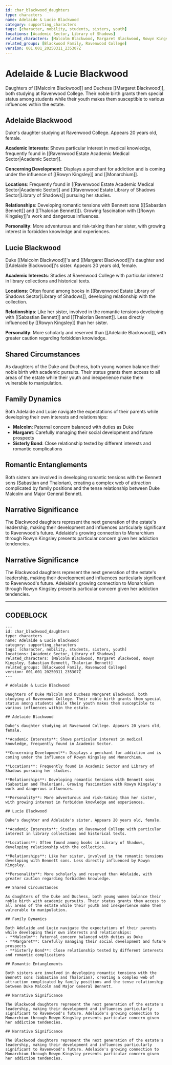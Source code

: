 ```yaml
---
id: char_blackwood_daughters
type: characters
name: Adelaide & Lucie Blackwood
category: supporting_characters
tags: [character, nobility, students, sisters, youth]
locations: [Academic Sector, Library of Shadows]
related_characters: [Malcolm Blackwood, Margaret Blackwood, Rowyn Kingsley, Sabastian Bennett, Thalorian Bennett]
related_groups: [Blackwood Family, Ravenwood College]
version: 001.001_20250311_235307Z
---
```


# Adelaide & Lucie Blackwood

Daughters of [[Malcolm Blackwood]] and Duchess [[Margaret Blackwood]], both studying at Ravenwood College. Their noble birth grants them special status among students while their youth makes them susceptible to various influences within the estate.

## Adelaide Blackwood

Duke's daughter studying at Ravenwood College. Appears 20 years old, female.

**Academic Interests**: Shows particular interest in medical knowledge, frequently found in [[Ravenwood Estate Academic Medical Sector|Academic Sector]].

**Concerning Development**: Displays a penchant for addiction and is coming under the influence of [[Rowyn Kingsley]] and [[Monarchium]].

**Locations**: Frequently found in [[Ravenwood Estate Academic Medical Sector|Academic Sector]] and [[Ravenwood Estate Library of Shadows Sector|Library of Shadows]] pursuing her studies.

**Relationships**: Developing romantic tensions with Bennett sons ([[Sabastian Bennett]] and [[Thalorian Bennett]]). Growing fascination with [[Rowyn Kingsley]]'s work and dangerous influences.

**Personality**: More adventurous and risk-taking than her sister, with growing interest in forbidden knowledge and experiences.

## Lucie Blackwood

Duke [[Malcolm Blackwood]]'s and [[Margaret Blackwood]]'s daughter and [[Adelaide Blackwood]]'s sister. Appears 20 years old, female.

**Academic Interests**: Studies at Ravenwood College with particular interest in library collections and historical texts.

**Locations**: Often found among books in [[Ravenwood Estate Library of Shadows Sector|Library of Shadows]], developing relationship with the collection.

**Relationships**: Like her sister, involved in the romantic tensions developing with [[Sabastian Bennett]] and [[Thalorian Bennett]]. Less directly influenced by [[Rowyn Kingsley]] than her sister.

**Personality**: More scholarly and reserved than [[Adelaide Blackwood]], with greater caution regarding forbidden knowledge.

## Shared Circumstances

As daughters of the Duke and Duchess, both young women balance their noble birth with academic pursuits. Their status grants them access to all areas of the estate while their youth and inexperience make them vulnerable to manipulation.

## Family Dynamics

Both Adelaide and Lucie navigate the expectations of their parents while developing their own interests and relationships:
- **Malcolm**: Paternal concern balanced with duties as Duke
- **Margaret**: Carefully managing their social development and future prospects
- **Sisterly Bond**: Close relationship tested by different interests and romantic complications

## Romantic Entanglements

Both sisters are involved in developing romantic tensions with the Bennett sons (Sabastian and Thalorian), creating a complex web of attraction complicated by family positions and the tense relationship between Duke Malcolm and Major General Bennett.

## Narrative Significance

The Blackwood daughters represent the next generation of the estate's leadership, making their development and influences particularly significant to Ravenwood's future. Adelaide's growing connection to Monarchium through Rowyn Kingsley presents particular concern given her addiction tendencies.

## Narrative Significance

The Blackwood daughters represent the next generation of the estate's leadership, making their development and influences particularly significant to Ravenwood's future. Adelaide's growing connection to Monarchium through Rowyn Kingsley presents particular concern given her addiction tendencies.

---

## CODEBLOCK

```
---
id: char_blackwood_daughters
type: characters
name: Adelaide & Lucie Blackwood
category: supporting_characters
tags: [character, nobility, students, sisters, youth]
locations: [Academic Sector, Library of Shadows]
related_characters: [Malcolm Blackwood, Margaret Blackwood, Rowyn Kingsley, Sabastian Bennett, Thalorian Bennett]
related_groups: [Blackwood Family, Ravenwood College]
version: 001.001_20250311_235307Z
---

# Adelaide & Lucie Blackwood

Daughters of Duke Malcolm and Duchess Margaret Blackwood, both studying at Ravenwood College. Their noble birth grants them special status among students while their youth makes them susceptible to various influences within the estate.

## Adelaide Blackwood

Duke's daughter studying at Ravenwood College. Appears 20 years old, female.

**Academic Interests**: Shows particular interest in medical knowledge, frequently found in Academic Sector.

**Concerning Development**: Displays a penchant for addiction and is coming under the influence of Rowyn Kingsley and Monarchium.

**Locations**: Frequently found in Academic Sector and Library of Shadows pursuing her studies.

**Relationships**: Developing romantic tensions with Bennett sons (Sabastian and Thalorian). Growing fascination with Rowyn Kingsley's work and dangerous influences.

**Personality**: More adventurous and risk-taking than her sister, with growing interest in forbidden knowledge and experiences.

## Lucie Blackwood

Duke's daughter and Adelaide's sister. Appears 20 years old, female.

**Academic Interests**: Studies at Ravenwood College with particular interest in library collections and historical texts.

**Locations**: Often found among books in Library of Shadows, developing relationship with the collection.

**Relationships**: Like her sister, involved in the romantic tensions developing with Bennett sons. Less directly influenced by Rowyn Kingsley.

**Personality**: More scholarly and reserved than Adelaide, with greater caution regarding forbidden knowledge.

## Shared Circumstances

As daughters of the Duke and Duchess, both young women balance their noble birth with academic pursuits. Their status grants them access to all areas of the estate while their youth and inexperience make them vulnerable to manipulation.

## Family Dynamics

Both Adelaide and Lucie navigate the expectations of their parents while developing their own interests and relationships:
- **Malcolm**: Paternal concern balanced with duties as Duke
- **Margaret**: Carefully managing their social development and future prospects
- **Sisterly Bond**: Close relationship tested by different interests and romantic complications

## Romantic Entanglements

Both sisters are involved in developing romantic tensions with the Bennett sons (Sabastian and Thalorian), creating a complex web of attraction complicated by family positions and the tense relationship between Duke Malcolm and Major General Bennett.

## Narrative Significance

The Blackwood daughters represent the next generation of the estate's leadership, making their development and influences particularly significant to Ravenwood's future. Adelaide's growing connection to Monarchium through Rowyn Kingsley presents particular concern given her addiction tendencies.

## Narrative Significance

The Blackwood daughters represent the next generation of the estate's leadership, making their development and influences particularly significant to Ravenwood's future. Adelaide's growing connection to Monarchium through Rowyn Kingsley presents particular concern given her addiction tendencies.
```